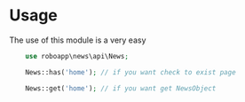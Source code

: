 # Usage

The use of this module is a very easy

``` php
    use roboapp\news\api\News;

    News::has('home'); // if you want check to exist page

    News::get('home'); // if you want get NewsObject
```

